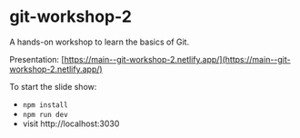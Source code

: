 # git-workshop-2

A hands-on workshop to learn the basics of Git.

Presentation: [https://main--git-workshop-2.netlify.app/](https://main--git-workshop-2.netlify.app/)

To start the slide show:

- `npm install`
- `npm run dev`
- visit http://localhost:3030
